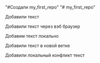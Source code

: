 "#Создали  my_first_repo" 
"# my_first_repo" 

Добавили текст

Добавили текст через вэб браузер


Добавим текст локально

Добавили текст в новой ветке

Добавили локальный конфликт текст
